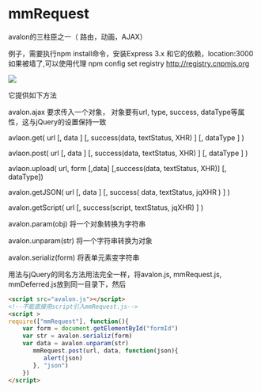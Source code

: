 mmRequest
=============

avalon的三柱臣之一（ 路由，动画，AJAX）


例子，需要执行npm install命令，安装Express 3.x 和它的依赖，location:3000
如果被墙了,可以使用代理 npm config set registry http://registry.cnpmjs.org 

<img src="https://f.cloud.github.com/assets/190846/2522052/eb28a388-b4b7-11e3-8536-3920de5388c1.jpg"/>



它提供如下方法
<p>avalon.ajax 要求传入一个对象， 对象要有url, type, success, dataType等属性，这与jQuery的设置保持一致
<p>avlaon.get( url [, data ] [, success(data, textStatus, XHR) ] [, dataType ] )
<p>avlaon.post( url [, data ] [, success(data, textStatus, XHR) ] [, dataType ] )
<p>avlaon.upload( url, form [,data] [,success(data, textStatus, XHR)] [, dataType])
<p>avalon.getJSON( url [, data ] [, success( data, textStatus, jqXHR ) ] )
<p>avalon.getScript( url [, success(script, textStatus, jqXHR) ] )
<p>avalon.param(obj) 将一个对象转换为字符串
<p>avalon.unparam(str) 将一个字符串转换为对象
<p>avalon.serializ(form)  将表单元素变字符串

用法与jQuery的同名方法用法完全一样，将avalon.js, mmRequest.js, mmDeferred.js放到同一目录下，然后
```html
<script src="avalon.js"></script>
<!--不能直接用script引入mmRequest.js-->
<script >
require(["mmRequest"], function(){
    var form = document.getElementById("formId")
    var str = avalon.serializ(form)
    var data = avalon.unparam(str)
       mmRequest.post(url, data, function(json){
          alert(json)
       }, "json")
    })
</script>

```
